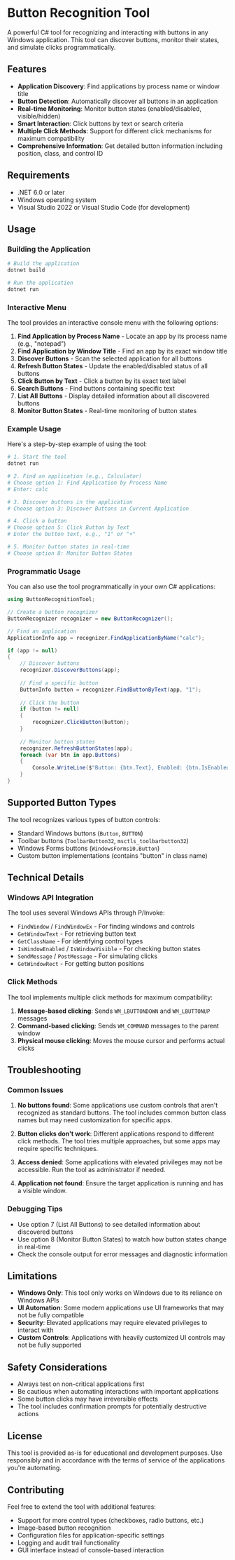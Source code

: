 # Button Recognition Tool

A powerful C# tool for recognizing and interacting with buttons in any Windows application. This tool can discover buttons, monitor their states, and simulate clicks programmatically.

## Features

- **Application Discovery**: Find applications by process name or window title
- **Button Detection**: Automatically discover all buttons in an application
- **Real-time Monitoring**: Monitor button states (enabled/disabled, visible/hidden)
- **Smart Interaction**: Click buttons by text or search criteria
- **Multiple Click Methods**: Support for different click mechanisms for maximum compatibility
- **Comprehensive Information**: Get detailed button information including position, class, and control ID

## Requirements

- .NET 6.0 or later
- Windows operating system
- Visual Studio 2022 or Visual Studio Code (for development)

## Usage

### Building the Application

```bash
# Build the application
dotnet build

# Run the application
dotnet run
```

### Interactive Menu

The tool provides an interactive console menu with the following options:

1. **Find Application by Process Name** - Locate an app by its process name (e.g., "notepad")
2. **Find Application by Window Title** - Find an app by its exact window title
3. **Discover Buttons** - Scan the selected application for all buttons
4. **Refresh Button States** - Update the enabled/disabled status of all buttons
5. **Click Button by Text** - Click a button by its exact text label
6. **Search Buttons** - Find buttons containing specific text
7. **List All Buttons** - Display detailed information about all discovered buttons
8. **Monitor Button States** - Real-time monitoring of button states

### Example Usage

Here's a step-by-step example of using the tool:

```bash
# 1. Start the tool
dotnet run

# 2. Find an application (e.g., Calculator)
# Choose option 1: Find Application by Process Name
# Enter: calc

# 3. Discover buttons in the application
# Choose option 3: Discover Buttons in Current Application

# 4. Click a button
# Choose option 5: Click Button by Text
# Enter the button text, e.g., "1" or "+"

# 5. Monitor button states in real-time
# Choose option 8: Monitor Button States
```

### Programmatic Usage

You can also use the tool programmatically in your own C# applications:

```csharp
using ButtonRecognitionTool;

// Create a button recognizer
ButtonRecognizer recognizer = new ButtonRecognizer();

// Find an application
ApplicationInfo app = recognizer.FindApplicationByName("calc");

if (app != null)
{
    // Discover buttons
    recognizer.DiscoverButtons(app);
    
    // Find a specific button
    ButtonInfo button = recognizer.FindButtonByText(app, "1");
    
    // Click the button
    if (button != null)
    {
        recognizer.ClickButton(button);
    }
    
    // Monitor button states
    recognizer.RefreshButtonStates(app);
    foreach (var btn in app.Buttons)
    {
        Console.WriteLine($"Button: {btn.Text}, Enabled: {btn.IsEnabled}");
    }
}
```

## Supported Button Types

The tool recognizes various types of button controls:

- Standard Windows buttons (`Button`, `BUTTON`)
- Toolbar buttons (`ToolbarButton32`, `msctls_toolbarbutton32`)
- Windows Forms buttons (`WindowsForms10.Button`)
- Custom button implementations (contains "button" in class name)

## Technical Details

### Windows API Integration

The tool uses several Windows APIs through P/Invoke:

- `FindWindow` / `FindWindowEx` - For finding windows and controls
- `GetWindowText` - For retrieving button text
- `GetClassName` - For identifying control types
- `IsWindowEnabled` / `IsWindowVisible` - For checking button states
- `SendMessage` / `PostMessage` - For simulating clicks
- `GetWindowRect` - For getting button positions

### Click Methods

The tool implements multiple click methods for maximum compatibility:

1. **Message-based clicking**: Sends `WM_LBUTTONDOWN` and `WM_LBUTTONUP` messages
2. **Command-based clicking**: Sends `WM_COMMAND` messages to the parent window
3. **Physical mouse clicking**: Moves the mouse cursor and performs actual clicks

## Troubleshooting

### Common Issues

1. **No buttons found**: Some applications use custom controls that aren't recognized as standard buttons. The tool includes common button class names but may need customization for specific apps.

2. **Button clicks don't work**: Different applications respond to different click methods. The tool tries multiple approaches, but some apps may require specific techniques.

3. **Access denied**: Some applications with elevated privileges may not be accessible. Run the tool as administrator if needed.

4. **Application not found**: Ensure the target application is running and has a visible window.

### Debugging Tips

- Use option 7 (List All Buttons) to see detailed information about discovered buttons
- Use option 8 (Monitor Button States) to watch how button states change in real-time
- Check the console output for error messages and diagnostic information

## Limitations

- **Windows Only**: This tool only works on Windows due to its reliance on Windows APIs
- **UI Automation**: Some modern applications use UI frameworks that may not be fully compatible
- **Security**: Elevated applications may require elevated privileges to interact with
- **Custom Controls**: Applications with heavily customized UI controls may not be fully supported

## Safety Considerations

- Always test on non-critical applications first
- Be cautious when automating interactions with important applications
- Some button clicks may have irreversible effects
- The tool includes confirmation prompts for potentially destructive actions

## License

This tool is provided as-is for educational and development purposes. Use responsibly and in accordance with the terms of service of the applications you're automating.

## Contributing

Feel free to extend the tool with additional features:

- Support for more control types (checkboxes, radio buttons, etc.)
- Image-based button recognition
- Configuration files for application-specific settings
- Logging and audit trail functionality
- GUI interface instead of console-based interaction
